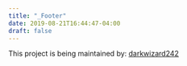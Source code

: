```yaml
---
title: "_Footer"
date: 2019-08-21T16:44:47-04:00
draft: false
---
```


This project is being maintained by: [darkwizard242](https://www.github.com/darkwizard242)